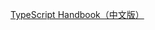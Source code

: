 [TypeScript Handbook（中文版）](https://zhongsp.gitbooks.io/typescript-handbook/content/doc/handbook/Nightly%20Builds.html)
